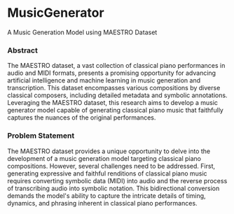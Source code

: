 # MusicGenerator
A Music Generation Model using MAESTRO Dataset

### Abstract
The MAESTRO dataset, a vast collection of classical piano performances in audio and MIDI formats, presents a promising opportunity for advancing artificial intelligence and machine learning in music generation and transcription. This dataset encompasses various compositions by diverse classical composers, including detailed metadata and symbolic annotations. Leveraging the MAESTRO dataset, this research aims to develop a music generator model capable of generating classical piano music that faithfully captures the nuances of the original performances.

### Problem Statement
The MAESTRO dataset provides a unique opportunity to delve into the development of a music generation model targeting classical piano compositions. However, several challenges need to be addressed. First, generating expressive and faithful renditions of classical piano music requires converting symbolic data (MIDI) into audio and the reverse process of transcribing audio into symbolic notation. This bidirectional conversion demands the model's ability to capture the intricate details of timing, dynamics, and phrasing inherent in classical piano performances.
